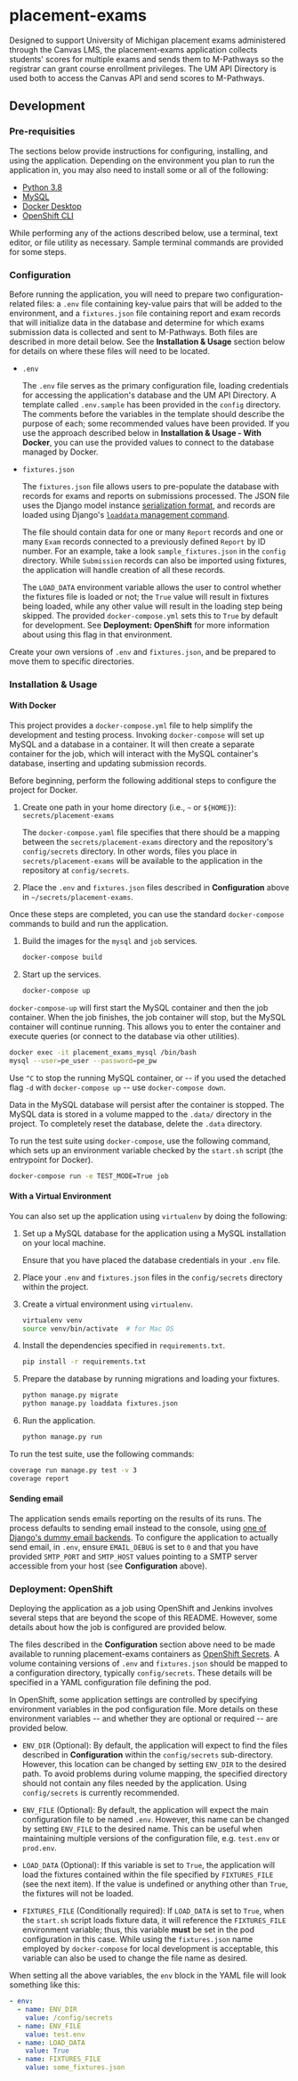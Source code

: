 # placement-exams

Designed to support University of Michigan placement exams administered through the Canvas LMS,
the placement-exams application collects students' scores for multiple exams
and sends them to M-Pathways so the registrar can grant course enrollment privileges. The UM API Directory
is used both to access the Canvas API and send scores to M-Pathways.

## Development

### Pre-requisities

The sections below provide instructions for configuring, installing, and using the application.
Depending on the environment you plan to run the application in, you may
also need to install some or all of the following:

*   [Python 3.8](https://docs.python.org/3.8/)
*   [MySQL](https://dev.mysql.com/doc/)
*   [Docker Desktop](https://www.docker.com/products/docker-desktop)
*   [OpenShift CLI](https://docs.openshift.com/enterprise/3.1/cli_reference/get_started_cli.html)

While performing any of the actions described below, use a terminal, text editor, or file
utility as necessary. Sample terminal commands are provided for some steps.

### Configuration

Before running the application, you will need to prepare two configuration-related files:
a `.env` file containing key-value pairs that will be added to the environment, and
a `fixtures.json` file containing report and exam records that will initialize data in the database
and determine for which exams submission data is collected and sent to M-Pathways.
Both files are described in more detail below. See the **Installation & Usage** section below for details
on where these files will need to be located.

*   `.env`

    The `.env` file serves as the primary configuration file, loading credentials for accessing
    the application's database and the UM API Directory. A template called `.env.sample` has been provided in
    the `config` directory. The comments before the variables in the template should describe the purpose of
    each; some recommended values have been provided. If you use the approach described below
    in **Installation & Usage - With Docker**, you can use the provided values to connect to the database
    managed by Docker.

*   `fixtures.json`

    The `fixtures.json` file allows users to pre-populate the database with records for exams and reports
    on submissions processed. The JSON file uses the Django model instance
    [serialization format](https://docs.djangoproject.com/en/3.0/topics/serialization/#serialization-formats-json),
    and records are loaded using Django's
    [`loaddata` management command](https://docs.djangoproject.com/en/3.0/ref/django-admin/#loaddata).

    The file should contain data for one or many `Report` records and one or many `Exam` records
    connected to a previously defined `Report` by ID number. For an example, take a look `sample_fixtures.json`
    in the `config` directory. While `Submission` records can also be imported using fixtures, the application
    will handle creation of all these records.

    The `LOAD_DATA` environment variable allows the user to control whether the fixtures file is loaded or not;
    the `True` value will result in fixtures being loaded, while any other value will result in the loading step
    being skipped. The provided `docker-compose.yml` sets this to `True` by default for development.
    See **Deployment: OpenShift** for more information about using this flag in that environment.

Create your own versions of `.env` and `fixtures.json`, and be prepared to move them to specific directories.

### Installation & Usage

#### With Docker

This project provides a `docker-compose.yml` file to help simplify the development and testing process.
Invoking `docker-compose` will set up MySQL and a database in a container.
It will then create a separate container for the job, which will interact with the MySQL container's database,
inserting and updating submission records.

Before beginning, perform the following additional steps to configure the project for Docker.

1.  Create one path in your home directory (i.e., `~` or `${HOME}`): `secrets/placement-exams`

    The `docker-compose.yaml` file specifies that there should be a mapping between 
    the `secrets/placement-exams` directory and the repository's `config/secrets` directory.
    In other words, files you place in `secrets/placement-exams` will be available to the application
    in the repository at `config/secrets`.

2.  Place the `.env` and `fixtures.json` files described in **Configuration** above in `~/secrets/placement-exams`.

Once these steps are completed, you can use the standard `docker-compose` commands to build and run the application.

1.  Build the images for the `mysql` and `job` services.

    ```sh
    docker-compose build
    ```

2.  Start up the services.

    ```sh
    docker-compose up
    ```

`docker-compose-up` will first start the MySQL container and then the job container. 
When the job finishes, the job container will stop, but the MySQL container will continue running.
This allows you to enter the container and execute queries (or connect to the database via other utilities).

```sh
docker exec -it placement_exams_mysql /bin/bash
mysql --user=pe_user --password=pe_pw
```

Use `^C` to stop the running MySQL container,
or -- if you used the detached flag `-d` with `docker-compose up` -- use `docker-compose down`.

Data in the MySQL database will persist after the container is stopped.
The MySQL data is stored in a volume mapped to the `.data/` directory in the project.
To completely reset the database, delete the `.data` directory.

To run the test suite using `docker-compose`, use the following command, which sets up an environment variable
checked by the `start.sh` script (the entrypoint for Docker).

```sh
docker-compose run -e TEST_MODE=True job
```

#### With a Virtual Environment

You can also set up the application using `virtualenv` by doing the following:

1.  Set up a MySQL database for the application using a MySQL installation on your local machine.
   
    Ensure that you have placed the database credentials in your `.env` file.

2.  Place your `.env` and `fixtures.json` files in the `config/secrets` directory within the project.

3.  Create a virtual environment using `virtualenv`.

    ```sh
    virtualenv venv
    source venv/bin/activate  # for Mac OS
    ```

4.  Install the dependencies specified in `requirements.txt`.

    ```sh
    pip install -r requirements.txt
    ```

5.  Prepare the database by running migrations and loading your fixtures.

    ```sh
    python manage.py migrate
    python manage.py loaddata fixtures.json
    ```

6.  Run the application.

    ```sh
    python manage.py run
    ```

To run the test suite, use the following commands:

```sh
coverage run manage.py test -v 3
coverage report
```

#### Sending email

The application sends emails reporting on the results of its runs. The process defaults to sending email
instead to the console, using
[one of Django's dummy email backends](https://docs.djangoproject.com/en/3.0/topics/email/#console-backend).
To configure the application to actually send email, in `.env`, ensure `EMAIL_DEBUG` is set to `0` and that
you have provided `SMTP_PORT` and `SMTP_HOST` values pointing to a SMTP server accessible from your host
(see **Configuration** above).

### Deployment: OpenShift

Deploying the application as a job using OpenShift and Jenkins involves several steps that are beyond the scope of
this README. However, some details about how the job is configured are provided below.

The files described in the **Configuration** section above need to be made available to running placement-exams
containers as [OpenShift Secrets](https://docs.openshift.com/container-platform/3.7/dev_guide/secrets.html).
A volume containing versions of `.env` and `fixtures.json` should be mapped to a configuration directory,
typically `config/secrets`. These details will be specified in a YAML configuration file defining the pod. 

In OpenShift, some application settings are controlled by specifying environment variables in the pod
configuration file. More details on these environment variables -- and whether they are optional or required --
are provided below.

*   `ENV_DIR` (Optional): By default, the application will expect to find the files described in **Configuration**
    within the `config/secrets` sub-directory. However, this location can be changed by setting `ENV_DIR` to the
    desired path. To avoid problems during volume mapping, the specified directory should not contain any files
    needed by the application. Using `config/secrets` is currently recommended.

*   `ENV_FILE` (Optional): By default, the application will expect the main configuration file to be named `.env`.
    However, this name can be changed by setting `ENV_FILE` to the desired name. This can be useful when maintaining
    multiple versions of the configuration file, e.g. `test.env` or `prod.env`.

*   `LOAD_DATA` (Optional): If this variable is set to `True`, the application will load the fixtures contained
    within the file specified by `FIXTURES_FILE` (see the next item). If the value is undefined or anything other
    than `True`, the fixtures will not be loaded.

*   `FIXTURES_FILE` (Conditionally required): If `LOAD_DATA` is set to `True`, when the `start.sh` script
    loads fixture data, it will reference the `FIXTURES_FILE` environment variable; thus, this variable **must**
    be set in the pod configuration in this case. While using the `fixtures.json` name employed by `docker-compose`
    for local development is acceptable, this variable can also be used to change the file name as desired.

When setting all the above variables, the `env` block in the YAML file will look something like this:

```yaml
- env:
  - name: ENV_DIR
    value: /config/secrets
  - name: ENV_FILE
    value: test.env
  - name: LOAD_DATA
    value: True
  - name: FIXTURES_FILE
    value: some_fixtures.json
```
